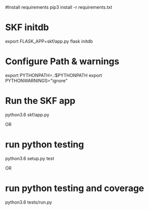 #Install requirements
pip3 install -r requirements.txt

# SKF initdb
export FLASK_APP=skf/app.py
flask initdb


# Configure Path & warnings
export PYTHONPATH=.:$PYTHONPATH
export PYTHONWARNINGS="ignore"

# Run the SKF app
python3.6 skf/app.py

OR 

# run python testing
python3.6 setup.py test

OR

# run python testing and coverage
python3.6 tests/run.py 

